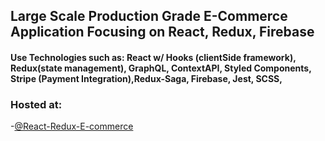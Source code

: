 ## Large Scale Production Grade E-Commerce Application Focusing on React, Redux, Firebase

#### Use Technologies such as: React w/ Hooks (clientSide framework), Redux(state management), GraphQL, ContextAPI, Styled Components, Stripe (Payment Integration),Redux-Saga, Firebase, Jest, SCSS,

### Hosted at:

-[@React-Redux-E-commerce](https://)

